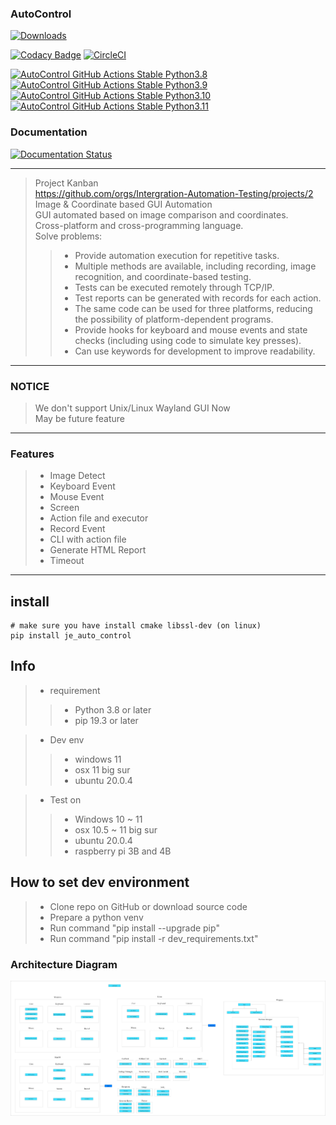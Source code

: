 ### AutoControl

[![Downloads](https://static.pepy.tech/badge/je-auto-control)](https://pepy.tech/project/je-auto-control)

[![Codacy Badge](https://app.codacy.com/project/badge/Grade/db0f6e626a614f67bf2b6b1f54325a24)](https://www.codacy.com/gh/JE-Chen/AutoControl/dashboard?utm_source=github.com&amp;utm_medium=referral&amp;utm_content=JE-Chen/AutoControl&amp;utm_campaign=Badge_Grade)
[![CircleCI](https://dl.circleci.com/status-badge/img/gh/Intergration-Automation-Testing/AutoControl/tree/main.svg?style=svg)](https://dl.circleci.com/status-badge/redirect/gh/Intergration-Automation-Testing/AutoControl/tree/main)

[![AutoControl GitHub Actions Stable Python3.8](https://github.com/Intergration-Automation-Testing/AutoControl/actions/workflows/auto-control-github-actions_stable_python3_8.yml/badge.svg)](https://github.com/Intergration-Automation-Testing/AutoControl/actions/workflows/auto-control-github-actions_stable_python3_8.yml)
[![AutoControl GitHub Actions Stable Python3.9](https://github.com/Intergration-Automation-Testing/AutoControl/actions/workflows/auto-control-github-actions_stable_python3_9.yml/badge.svg)](https://github.com/Intergration-Automation-Testing/AutoControl/actions/workflows/auto-control-github-actions_stable_python3_9.yml)
[![AutoControl GitHub Actions Stable Python3.10](https://github.com/Intergration-Automation-Testing/AutoControl/actions/workflows/auto-control-github-actions_stable_python3_10.yml/badge.svg)](https://github.com/Intergration-Automation-Testing/AutoControl/actions/workflows/auto-control-github-actions_stable_python3_10.yml)
[![AutoControl GitHub Actions Stable Python3.11](https://github.com/Intergration-Automation-Testing/AutoControl/actions/workflows/auto-control-github-actions_stable_python3_11.yml/badge.svg)](https://github.com/Intergration-Automation-Testing/AutoControl/actions/workflows/auto-control-github-actions_stable_python3_11.yml)

### Documentation
[![Documentation Status](https://readthedocs.org/projects/autocontrol/badge/?version=latest)](https://autocontrol.readthedocs.io/en/latest/?badge=latest)

---

> Project Kanban \
> https://github.com/orgs/Intergration-Automation-Testing/projects/2 \
> Image & Coordinate based GUI Automation \
> GUI automated based on image comparison and coordinates. \
> Cross-platform and cross-programming language.\
> Solve problems:
>> * Provide automation execution for repetitive tasks.
>> * Multiple methods are available, including recording, image recognition, and coordinate-based testing.
>> * Tests can be executed remotely through TCP/IP.
>> * Test reports can be generated with records for each action.
>> * The same code can be used for three platforms, reducing the possibility of platform-dependent programs.
>> * Provide hooks for keyboard and mouse events and state checks (including using code to simulate key presses).
>> * Can use keywords for development to improve readability.
---

### NOTICE
> We don't support Unix/Linux Wayland GUI Now \
> May be future feature
---
### Features

>* Image Detect
>* Keyboard Event
>* Mouse Event
>* Screen
>* Action file and executor
>* Record Event
>* CLI with action file
>* Generate HTML Report
>* Timeout

---

## install

```
# make sure you have install cmake libssl-dev (on linux)
pip install je_auto_control
```

## Info

> * requirement
>> * Python 3.8 or later
>> * pip 19.3 or later

> * Dev env
>> * windows 11
>> * osx 11 big sur
>> * ubuntu 20.0.4


> * Test on
>> * Windows 10 ~ 11
>> * osx 10.5 ~ 11 big sur
>> * ubuntu 20.0.4
>> * raspberry pi 3B and 4B

## How to set dev environment

> * Clone repo on GitHub or download source code
> * Prepare a python venv
> * Run command "pip install --upgrade pip"
> * Run command "pip install -r dev_requirements.txt"

### Architecture Diagram
![architecture_diagram](architecture_diagram/AutoControl_Architecture.drawio.png)
